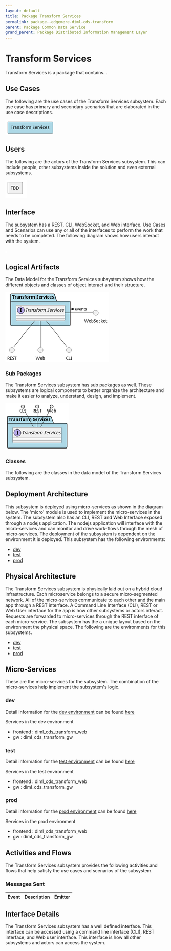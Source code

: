 ```yaml
---
layout: default
title: Package Transform Services
permalink: package--edgemere-diml-cds-transform
parent: Package Common Data Service
grand_parent: Package Distributed Information Management Layer
---
```


# Transform Services

Transform Services is a package that contains...



## Use Cases

The following are the use cases of the Transform Services subsystem. Each use case has primary and secondary scenarios
that are elaborated in the use case descriptions.



![UseCase Diagram](./usecases.png)

## Users

The following are the actors of the Transform Services subsystem. This can include people, other subsystems
inside the solution and even external subsystems.



![User Interaction](./userinteraction.png)

## Interface

The subsystem has a REST, CLI, WebSocket, and Web interface. Use Cases and Scenarios can use any or all
of the interfaces to perform the work that needs to be completed. The following  diagram shows how
users interact with the system.

![Scenario Mappings Diagram](./scenariomapping.png)



## Logical Artifacts

The Data Model for the  Transform Services subsystem shows how the different objects and classes of object interact
and their structure.

![Sub Package Diagram](./subpackage.png)

### Sub Packages

The Transform Services subsystem has sub packages as well. These subsystems are logical components to better
organize the architecture and make it easier to analyze, understand, design, and implement.



![Logical Diagram](./logical.png)

### Classes

The following are the classes in the data model of the Transform Services subsystem.




## Deployment Architecture

This subsystem is deployed using micro-services as shown in the diagram below. The 'micro' module is
used to implement the micro-services in the system. The subsystem also has an CLI, REST and Web Interface
exposed through a nodejs application. The nodejs application will interface with the micro-services and
can monitor and drive work-flows through the mesh of micro-services. The deployment of the subsystem is
dependent on the environment it is deployed. This subsystem has the following environments:
* [dev](environment--edgemere-diml-cds-transform-dev)
* [test](environment--edgemere-diml-cds-transform-test)
* [prod](environment--edgemere-diml-cds-transform-prod)



## Physical Architecture

The Transform Services subsystem is physically laid out on a hybrid cloud infrastructure. Each microservice belongs
to a secure micro-segmented network. All of the micro-services communicate to each other and the main app through a
REST interface. A Command Line Interface (CLI), REST or Web User interface for the app is how other subsystems or actors
interact. Requests are forwarded to micro-services through the REST interface of each micro-service. The subsystem has
the a unique layout based on the environment the physical space. The following are the environments for this
subsystems.
* [dev](environment--edgemere-diml-cds-transform-dev)
* [test](environment--edgemere-diml-cds-transform-test)
* [prod](environment--edgemere-diml-cds-transform-prod)


## Micro-Services

These are the micro-services for the subsystem. The combination of the micro-services help implement
the subsystem's logic.


### dev

Detail information for the [dev environment](environment--edgemere-diml-cds-transform-dev)
can be found [here](environment--edgemere-diml-cds-transform-dev)

Services in the dev environment

* frontend : diml_cds_transform_web
* gw : diml_cds_transform_gw


### test

Detail information for the [test environment](environment--edgemere-diml-cds-transform-test)
can be found [here](environment--edgemere-diml-cds-transform-test)

Services in the test environment

* frontend : diml_cds_transform_web
* gw : diml_cds_transform_gw


### prod

Detail information for the [prod environment](environment--edgemere-diml-cds-transform-prod)
can be found [here](environment--edgemere-diml-cds-transform-prod)

Services in the prod environment

* frontend : diml_cds_transform_web
* gw : diml_cds_transform_gw


## Activities and Flows
The Transform Services subsystem provides the following activities and flows that help satisfy the use
cases and scenarios of the subsystem.




### Messages Sent

| Event | Description | Emitter |
|-------|-------------|---------|



## Interface Details
The Transform Services subsystem has a well defined interface. This interface can be accessed using a
command line interface (CLI), REST interface, and Web user interface. This interface is how all other
subsystems and actors can access the system.


